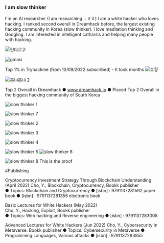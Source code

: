 ### I am slow thinker 

I'm an AI researcher (I am researching... ㅎㅎ)
I am a white hacker who loves hacking. I ranked second overall in Dreamhack before, the largest existing hacking community in Korea (slow thinker). 
I love meditation thinking and Googling.
I am interested in intelligent catharsis and helping many people with hacking.

![퍈댜로쿠](https://user-images.githubusercontent.com/80503808/214470393-53ef90fe-cf97-4b98-a562-1ed609e5502b.png)

![gmasi](https://user-images.githubusercontent.com/80503808/211177873-f144949a-5ab0-4a6c-a275-371da3d3aa7e.png)

Top 1% in Tryhackme  (from 13/09/2022 subscribed) - It took months
![흐힣](https://user-images.githubusercontent.com/80503808/213076179-7910fc8d-23dd-42f4-a77f-3de587a77354.png)

![흠냐흠냐 2](https://user-images.githubusercontent.com/80503808/206689129-3304745d-19bd-4f12-95ab-3f5871f6c93c.png)

Top 2 Overall in Dreamhack 
● www.dreamhack.io
● Placed Top 2 Overall in the biggest hacking community of South Korea

![slow thinker 1](https://user-images.githubusercontent.com/80503808/203473666-0c37d1c3-2b01-4541-bb5b-49c11e8f05fd.png)

![slow thinker 7](https://user-images.githubusercontent.com/80503808/203473694-7788aa37-2448-4e54-ab08-5fb8b3a2acce.png)

![slow thinker 2](https://user-images.githubusercontent.com/80503808/203473672-3a0d6f1d-dcf9-48bf-9a0a-95193c2839a1.png)

![slow thinker 3](https://user-images.githubusercontent.com/80503808/203473700-c6848c61-546c-4f40-9089-7b45ebde5f86.png)

![slow thinker 4](https://user-images.githubusercontent.com/80503808/203473709-5073afce-567b-4028-8209-098455f33bc6.png)

![slow thinker 5](https://user-images.githubusercontent.com/80503808/203473720-c97a32ac-5aae-4870-ab88-b3ec952ee595.png)
![slow thinker 6](https://user-images.githubusercontent.com/80503808/203473732-956ea42d-7546-493c-9ff4-67c836180b36.png)

![slow thinker 8](https://user-images.githubusercontent.com/80503808/203473770-a70ca04b-2f49-4fa6-8165-0034be9a2cd7.png)
This is the proof


#Publishing

Cryptocurrency Investment Strategy Through Blockchain Understanding (April 2022)
Cho, Y., Blockchain, Cryptocurrency, Bookk publisher    
● Topics: Blockchain and Cryptocurrency
● [isbn] : 9791137281592  paper book
● [isbn] : 9791137281356  electronic book


Basic Lectures for White Hackers (May 2022)  
Cho, Y., Hacking, Exploit, Bookk publisher    
● Topics: Web hacking and Reverse engineering 
● [isbn] : 9791137283008  


Advanced Lectures for White Hackers (Jun 2022)
Cho, Y., Cybersecurity in Metaverse. Bookk publisher
● Topics: Cybersecurity in Metaverse
● Programming Languages, Various attacks
● [isbn] : 9791137283855


<!--
**hero-rq/hero-rq** is a ✨ _special_ ✨ repository because its `README.md` (this file) appears on your GitHub profile.
